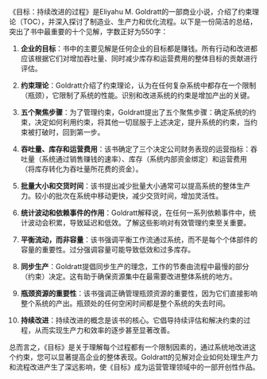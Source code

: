 《目标：持续改进的过程》是Eliyahu M. Goldratt的一部商业小说，介绍了约束理论（TOC），并深入探讨了制造业、生产力和优化流程。以下是一份简洁的总结，突出了书中最重要的十个见解，字数正好为550字：

1. **企业的目标**：书中的主要见解是任何企业的目标都是赚钱。所有行动和改进都应该根据它们对增加吞吐量、同时减少库存和运营费用的整体目标的贡献进行评估。

2. **约束理论**：Goldratt介绍了约束理论，认为在任何复杂系统中都存在一个限制（瓶颈），它限制了系统的性能。识别和改进系统的约束是增加产出的关键。

3. **五个聚焦步骤**：为了管理约束，Goldratt提出了五个聚焦步骤：确定系统的约束，决定如何利用约束，将其他一切屈服于上述决定，提升系统的约束，当约束被打破时，回到第一步。

4. **吞吐量、库存和运营费用**：该书确定了三个决定公司财务表现的运营指标：吞吐量（系统通过销售赚钱的速率）、库存（系统内部资金绑定）和运营费用（将库存转化为吞吐量所花费的资金）。

5. **批量大小和交货时间**：该书提出减少批量大小通常可以提高系统的整体生产力。较小的批次在系统中移动更快，减少交货时间，增加灵活性。

6. **统计波动和依赖事件的作用**：Goldratt解释说，在任何一系列依赖事件中，统计波动会积累，导致延迟和低效。了解这些影响对有效管理约束至关重要。

7. **平衡流动，而非容量**：该书强调平衡工作流通过系统，而不是每个个体部件的容量的重要性。过分强调容量可能导致低效和过多库存。

8. **同步生产**：Goldratt提倡同步生产的理念，工作的节奏由流程中最慢的部分（约束）决定。这有助于确保资源集中在最需要改进整体系统的地方。

9. **瓶颈资源的重要性**：该书强调正确管理瓶颈资源的重要性，因为它们直接影响整个系统的产出。瓶颈处的任何空闲时间都是整个系统的失去时间。

10. **持续改进**：持续改进的概念是该书的核心。它倡导持续评估和解决约束的过程，从而实现生产力和效率的逐步甚至显著改善。

总而言之，《目标》是关于理解每个过程都有一个限制因素的，通过系统地改进这个约束，您可以显著提高企业的整体表现。Goldratt的见解对企业如何处理生产力和流程改进产生了深远影响，使《目标》成为运营管理领域中的一部开创性作品。